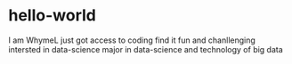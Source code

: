 # hello-world

I am WhymeL
just got access to coding
find it fun and chanllenging
intersted in data-science
major in data-science and technology of big data
